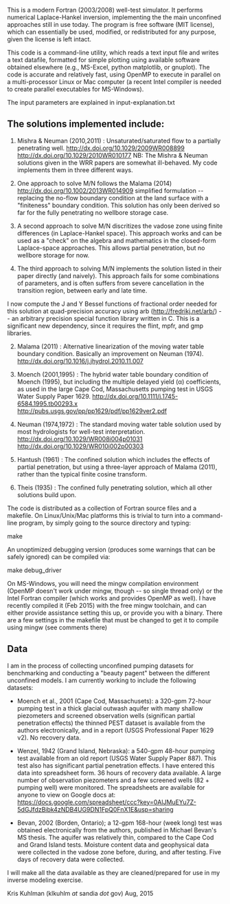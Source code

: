 This is a modern Fortran (2003/2008) well-test simulator.  It performs
numerical Laplace-Hankel inversion, implementing the the main
unconfined approaches still in use today.  The program is free
software (MIT license), which can essentially be used, modified, or
redistributed for any purpose, given the license is left intact.

This code is a command-line utility, which reads a text input file and
writes a text datafile, formatted for simple plotting using available
software obtained elsewhere (e.g., MS-Excel, python matplotlib, or
gnuplot).  The code is accurate and relatively fast, using OpenMP to
execute in parallel on a multi-processor Linux or Mac computer (a
recent Intel compiler is needed to create parallel executables for
MS-Windows).

The input parameters are explained in input-explanation.txt

The solutions implemented include:
------------------------------------------
1. Mishra & Neuman (2010,2011) : Unsaturated/saturated flow to a
   partially penetrating well. http://dx.doi.org/10.1029/2009WR008899
   http://dx.doi.org/10.1029/2010WR010177 NB: The Mishra & Neuman
   solutions given in the WRR papers are somewhat ill-behaved.  My
   code implements them in three different ways.

  1. One approach to solve M/N follows the Malama (2014)
  http://dx.doi.org/10.1002/2013WR014909 simplified formulation --
  replacing the no-flow boundary condition at the land surface with a
  "finiteness" boundary condition.  This solution has only been
  derived so far for the fully penetrating no wellbore storage case.

  2. A second approach to solve M/N discritizes the vadose zone using
  finite differences (in Laplace-Hankel space).  This approach works and
  can be used as a "check" on the algebra and mathematics in the
  closed-form Laplace-space approaches.  This allows partial
  penetration, but no wellbore storage for now.
  
  3. The third approach to solving M/N implements the solution listed
  in their paper directly (and naively). This approach fails for some
  combinations of parameters, and is often suffers from severe
  cancellation in the transition region, between early and late time.
  
  I now compute the J and Y Bessel functions of fractional order
  needed for this solution at quad-precision accuracy using arb
  (http://fredrikj.net/arb/) -- an arbitrary precision special
  function library written in C. This is a significant new dependency,
  since it requires the flint, mpfr, and gmp libraries.

2. Malama (2011) : Alternative linearization of the moving water table
boundary condition.  Basically an improvement on Neuman
(1974). http://dx.doi.org/10.1016/j.jhydrol.2010.11.007

3. Moench (2001,1995) : The hybrid water table boundary condition of
Moench (1995), but including the multiple delayed yield (α)
coefficients, as used in the large Cape Cod, Massachusetts pumping
test in USGS Water Supply
Paper 1629. http://dx.doi.org/10.1111/j.1745-6584.1995.tb00293.x
http://pubs.usgs.gov/pp/pp1629/pdf/pp1629ver2.pdf

4. Neuman (1974,1972) : The standard moving water table solution used
by most hydrologists for well-test
interpretation. http://dx.doi.org/10.1029/WR008i004p01031
http://dx.doi.org/10.1029/WR010i002p00303

5. Hantush (1961) : The confined solution which includes the effects
of partial penetration, but using a three-layer approach of Malama
(2011), rather than the typical finite cosine transform.

6. Theis (1935) : The confined fully penetrating solution, which all
other solutions build upon.

The code is distributed as a collection of Fortran source files and a
makefile.  On Linux/Unix/Mac platforms this is trivial to turn into a
command-line program, by simply going to the source directory and
typing:

make

An unoptimized debugging version (produces some warnings that can be
safely ignored) can be compiled via:

make debug_driver

On MS-Windows, you will need the mingw compilation environment (OpenMP
doesn't work under mingw, though -- so single thread only) or the
Intel Fortran compiler (which works and provides OpenMP as well).  I
have recently compiled it (Feb 2015) with the free mingw toolchain,
and can either provide assistance setting this up, or provide you with
a binary. There are a few settings in the makefile that must be changed
to get it to compile using mingw (see comments there)

Data
------------------------------------------

I am in the process of collecting unconfined pumping datasets for
benchmarking and conducting a "beauty pagent" between the different 
unconfined models.  I am currently working to include the following 
datasets:

* Moench et al., 2001 (Cape Cod, Massachusets): a 320-gpm 72-hour
pumping test in a thick glacial outwash aquifer with many shallow
piezometers and screened observation wells (significan partial
penetration effects) the thinned PEST dataset is available from the
authors electronically, and in a report (USGS Professional Paper 1629
v2). No recovery data.

* Wenzel, 1942 (Grand Island, Nebraska): a 540-gpm 48-hour pumping
test available from an old report (USGS Water Supply Paper 887).  This
test also has significant partial penetration effects. I have entered
this data into spreadsheet form. 36 hours of recovery data
available. A large number of observation piezometers and a few
screened wells (82 + pumping well) were monitored. The spreadsheets
are available for anyone to view on Google docs at:
https://docs.google.com/spreadsheet/ccc?key=0AlJMuEYu7Z-5dGJfdzBibk4zNDB4UG9DN1FpQ0FnX1E&usp=sharing

* Bevan, 2002 (Borden, Ontario); a 12-gpm 168-hour (week long) test was
obtained electronically from the authors, published in Michael Bevan's
MS thesis. The aquifer was relatively thin, compared to the Cape Cod
and Grand Island tests. Moisture content data and geophysical data
were collected in the vadose zone before, during, and after
testing. Five days of recovery data were collected.

I will make all the data available as they are cleaned/prepared
for use in my inverse modeling exercise.

Kris Kuhlman (klkuhlm _at_ sandia _dot_ gov)
Aug, 2015

